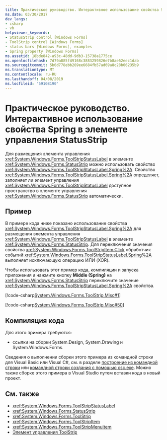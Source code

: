 ```yaml
---
title: Практическое руководство. Интерактивное использование свойства Spring в элементе управления StatusStrip
ms.date: 03/30/2017
dev_langs:
- csharp
- vb
helpviewer_keywords:
- StatusStrip control [Windows Forms]
- ToolStrip control [Windows Forms]
- status bars [Windows Forms], examples
- Spring property [Windows Forms]
ms.assetid: 18bde842-a93c-48dd-9db3-15738a1775ce
ms.openlocfilehash: 7d79a885f49168c3883259826e7b8ae62eec1dab
ms.sourcegitcommit: 5b6d778ebb269ee6684fb57ad69a8c28b06235b9
ms.translationtype: MT
ms.contentlocale: ru-RU
ms.lasthandoff: 04/08/2019
ms.locfileid: "59108190"
---
```

# <a name="how-to-use-the-spring-property-interactively-in-a-statusstrip"></a>Практическое руководство. Интерактивное использование свойства Spring в элементе управления StatusStrip
Для размещения элемента управления <xref:System.Windows.Forms.ToolStripStatusLabel> в элементе <xref:System.Windows.Forms.StatusStrip> можно использовать свойство <xref:System.Windows.Forms.ToolStripStatusLabel.Spring%2A>. Свойство <xref:System.Windows.Forms.ToolStripStatusLabel.Spring%2A> определяет, заполняет ли элемент управления <xref:System.Windows.Forms.ToolStripStatusLabel> доступное пространство в элементе управления <xref:System.Windows.Forms.StatusStrip> автоматически.  
  
## <a name="example"></a>Пример  
 В примере кода ниже показано использование свойства <xref:System.Windows.Forms.ToolStripStatusLabel.Spring%2A> для размещения элемента управления <xref:System.Windows.Forms.ToolStripStatusLabel> в элементе <xref:System.Windows.Forms.StatusStrip>. Для переключения значения свойства <xref:System.Windows.Forms.ToolStripItem.Click> обработчик событий <xref:System.Windows.Forms.ToolStripStatusLabel.Spring%2A> выполняет исключающую операцию ИЛИ (XOR).  
  
 Чтобы использовать этот пример кода, компиляции и запуска приложения и нажмите кнопку **Middle (Spring)** на <xref:System.Windows.Forms.StatusStrip> переключите значение <xref:System.Windows.Forms.ToolStripStatusLabel.Spring%2A> свойства.  
  
 [!code-csharp[System.Windows.Forms.ToolStrip.Misc#1](~/samples/snippets/csharp/VS_Snippets_Winforms/System.Windows.Forms.ToolStrip.Misc/CS/Program.cs#1)]
   
[!code-csharp[System.Windows.Forms.ToolStrip.Misc#50](~/samples/snippets/csharp/VS_Snippets_Winforms/System.Windows.Forms.ToolStrip.Misc/CS/Program.cs#50)]
  
  
## <a name="compiling-the-code"></a>Компиляция кода  
 Для этого примера требуются:  
  
-   ссылки на сборки System.Design, System.Drawing и System.Windows.Forms.  
  
 Сведения о выполнении сборки этого примера из командной строки для Visual Basic или Visual C#, см. в разделе [построение из командной строки](../../../visual-basic/reference/command-line-compiler/building-from-the-command-line.md) или [командной строки создания с помощью csc.exe](../../../csharp/language-reference/compiler-options/command-line-building-with-csc-exe.md). Можно также сборке этого примера в Visual Studio путем вставки кода в новый проект.  
  
## <a name="see-also"></a>См. также

- <xref:System.Windows.Forms.ToolStripStatusLabel>
- <xref:System.Windows.Forms.StatusStrip>
- <xref:System.Windows.Forms.ToolStrip>
- <xref:System.Windows.Forms.ToolStripItem>
- <xref:System.Windows.Forms.ToolStripMenuItem>
- [Элемент управления ToolStrip](toolstrip-control-windows-forms.md)
